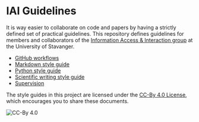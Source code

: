 # IAI Guidelines

It is way easier to collaborate on code and papers by having a strictly defined set of practical guidelines.
This repository defines guidelines for members and collaborators of the [Information Access & Interaction group](https://iai.group) at the University of Stavanger.

  * [GitHub workflows](github/)
  * [Markdown style guide](markdown/)
  * [Python style guide](python/)
  * [Scientific writing style guide](writing/)
  * [Supervision](supervision/)

The style guides in this project are licensed under the [CC-By 4.0 License](https://creativecommons.org/licenses/by/4.0/), which encourages you to share these documents.

![CC-By 4.0](https://licensebuttons.net/l/by/4.0/88x31.png)
